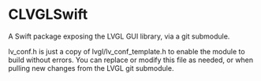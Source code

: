 # CLVGLSwift

A Swift package exposing the LVGL GUI library, via a git submodule.

lv_conf.h is just a copy of lvgl/lv_conf_template.h to enable the module to build without errors. You can replace or modify this file as needed, or when pulling new changes from the LVGL git submodule. 
